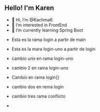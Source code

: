 ## Hello! I'm Karen

- 👋 Hi, I’m @Kachma6
- 👀 I’m interested in FrontEnd 
- 🌱 I’m currently learning Spring Boot
  
<!---
Kachma6/Kachma6 is a ✨ special ✨ repository because its `README.md` (this file) appears on your GitHub profile.
You can click the Preview link to take a look at your changes.
--->
 - Esta es la rama login a partir de main
 - Esta es la mara login-uno a partir de login
 - cambio uno en rama login-uno
 - cambio 2 en rama login-uno


 - Cambio en rama login{}
 - cambio dos en rema login

 - cambio tres rama conflicto
 - 